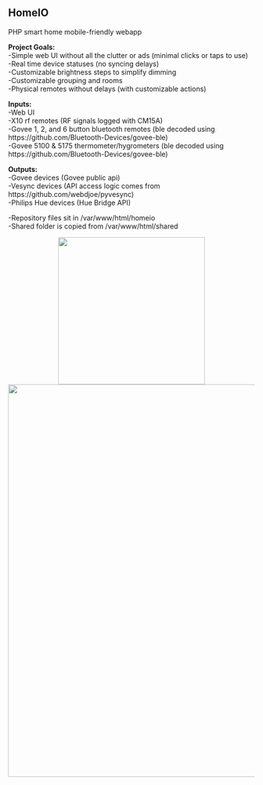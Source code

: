 <h2>HomeIO</h2>
<p>PHP smart home mobile-friendly webapp</p>
<p><strong>Project Goals:</strong><br />-Simple web UI without all the clutter or ads (minimal clicks or taps to use)<br />-Real time device statuses (no syncing delays)<br />-Customizable brightness steps to simplify dimming<br />-Customizable grouping and rooms<br />-Physical remotes without delays (with customizable actions)</p>
<p><strong>Inputs:</strong><br />-Web UI<br />-X10 rf remotes (RF signals logged with CM15A)<br />-Govee 1, 2, and 6 button bluetooth remotes (ble decoded using https://github.com/Bluetooth-Devices/govee-ble)<br />-Govee 5100 &amp; 5175 thermometer/hygrometers (ble decoded using https://github.com/Bluetooth-Devices/govee-ble)</p>
<p><strong>Outputs:</strong><br />-Govee devices (Govee public api)<br />-Vesync devices (API access logic comes from https://github.com/webdjoe/pyvesync)<br />-Philips Hue devices (Hue Bridge API)</p>
<p>-Repository files sit in /var/www/html/homeio<br />-Shared folder is copied from /var/www/html/shared</p>

<div align="center">
    <img src="/../master/assets/images/HomeIO-mobile4.png" width="300px"</img>
</div>
<div align="center">
    <img src="/../master/assets/images/HomeIO-full4.png" width="800px"</img>
</div>
